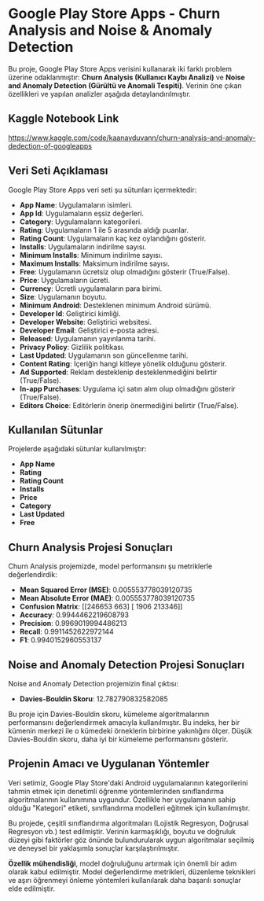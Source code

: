 # Google Play Store Apps - Churn Analysis and Noise & Anomaly Detection

Bu proje, Google Play Store Apps verisini kullanarak iki farklı problem üzerine odaklanmıştır: **Churn Analysis (Kullanıcı Kaybı Analizi)** ve **Noise and Anomaly Detection (Gürültü ve Anomali Tespiti)**. Verinin öne çıkan özellikleri ve yapılan analizler aşağıda detaylandırılmıştır.

## Kaggle Notebook Link

https://www.kaggle.com/code/kaanayduvann/churn-analysis-and-anomaly-dedection-of-googleapps

## Veri Seti Açıklaması

Google Play Store Apps veri seti şu sütunları içermektedir:

- **App Name**: Uygulamaların isimleri.
- **App Id**: Uygulamaların eşsiz değerleri.
- **Category**: Uygulamaların kategorileri.
- **Rating**: Uygulamaların 1 ile 5 arasında aldığı puanlar.
- **Rating Count**: Uygulamaların kaç kez oylandığını gösterir.
- **Installs**: Uygulamaların indirilme sayısı.
- **Minimum Installs**: Minimum indirilme sayısı.
- **Maximum Installs**: Maksimum indirilme sayısı.
- **Free**: Uygulamanın ücretsiz olup olmadığını gösterir (True/False).
- **Price**: Uygulamaların ücreti.
- **Currency**: Ücretli uygulamaların para birimi.
- **Size**: Uygulamanın boyutu.
- **Minimum Android**: Desteklenen minimum Android sürümü.
- **Developer Id**: Geliştirici kimliği.
- **Developer Website**: Geliştirici websitesi.
- **Developer Email**: Geliştirici e-posta adresi.
- **Released**: Uygulamanın yayınlanma tarihi.
- **Privacy Policy**: Gizlilik politikası.
- **Last Updated**: Uygulamanın son güncellenme tarihi.
- **Content Rating**: İçeriğin hangi kitleye yönelik olduğunu gösterir.
- **Ad Supported**: Reklam desteklenip desteklenmediğini belirtir (True/False).
- **In-app Purchases**: Uygulama içi satın alım olup olmadığını gösterir (True/False).
- **Editors Choice**: Editörlerin önerip önermediğini belirtir (True/False).

## Kullanılan Sütunlar
Projelerde aşağıdaki sütunlar kullanılmıştır:

- **App Name**
- **Rating**
- **Rating Count**
- **Installs**
- **Price**
- **Category**
- **Last Updated**
- **Free**

## Churn Analysis Projesi Sonuçları
Churn Analysis projemizde, model performansını şu metriklerle değerlendirdik:

- **Mean Squared Error (MSE)**: 0.005553778039120735
- **Mean Absolute Error (MAE)**: 0.005553778039120735
- **Confusion Matrix**:
  [[246653    663]
  [  1906 213346]]
 - **Accuracy**: 0.9944462219608793
- **Precision**: 0.9969019994486213
- **Recall**: 0.9911452622972144
- **F1**: 0.9940152960553137

## Noise and Anomaly Detection Projesi Sonuçları
Noise and Anomaly Detection projemizin final çıktısı:

- **Davies-Bouldin Skoru**: 12.782790832582085

Bu proje için Davies-Bouldin skoru, kümeleme algoritmalarının performansını değerlendirmek amacıyla kullanılmıştır. Bu indeks, her bir kümenin merkezi ile o kümedeki örneklerin birbirine yakınlığını ölçer. Düşük Davies-Bouldin skoru, daha iyi bir kümeleme performansını gösterir.

## Projenin Amacı ve Uygulanan Yöntemler
Veri setimiz, Google Play Store'daki Android uygulamalarının kategorilerini tahmin etmek için denetimli öğrenme yöntemlerinden sınıflandırma algoritmalarının kullanımına uygundur. Özellikle her uygulamanın sahip olduğu "Kategori" etiketi, sınıflandırma modelleri eğitmek için kullanılmıştır.

Bu projede, çeşitli sınıflandırma algoritmaları (Lojistik Regresyon, Doğrusal Regresyon vb.) test edilmiştir. Verinin karmaşıklığı, boyutu ve doğruluk düzeyi gibi faktörler göz önünde bulundurularak uygun algoritmalar seçilmiş ve deneysel bir yaklaşımla sonuçlar karşılaştırılmıştır.

**Özellik mühendisliği**, model doğruluğunu artırmak için önemli bir adım olarak kabul edilmiştir. Model değerlendirme metrikleri, düzenleme teknikleri ve aşırı öğrenmeyi önleme yöntemleri kullanılarak daha başarılı sonuçlar elde edilmiştir.

